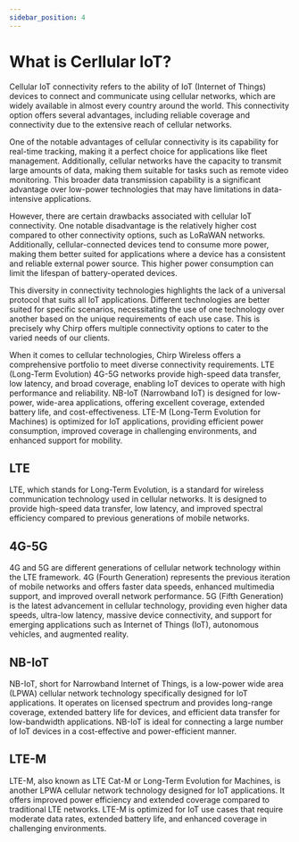```yaml
---
sidebar_position: 4
---
```


# What is Cerllular IoT?

Cellular IoT connectivity refers to the ability of IoT (Internet of Things) devices to connect and communicate using cellular networks, which are widely available in almost every country around the world. This connectivity option offers several advantages, including reliable coverage and connectivity due to the extensive reach of cellular networks. 

One of the notable advantages of cellular connectivity is its capability for real-time tracking, making it a perfect choice for applications like fleet management. Additionally, cellular networks have the capacity to transmit large amounts of data, making them suitable for tasks such as remote video monitoring. This broader data transmission capability is a significant advantage over low-power technologies that may have limitations in data-intensive applications.

However, there are certain drawbacks associated with cellular IoT connectivity. One notable disadvantage is the relatively higher cost compared to other connectivity options, such as LoRaWAN networks. Additionally, cellular-connected devices tend to consume more power, making them better suited for applications where a device has a consistent and reliable external power source. This higher power consumption can limit the lifespan of battery-operated devices.

This diversity in connectivity technologies highlights the lack of a universal protocol that suits all IoT applications. Different technologies are better suited for specific scenarios, necessitating the use of one technology over another based on the unique requirements of each use case. This is precisely why Chirp offers multiple connectivity options to cater to the varied needs of our clients.

When it comes to cellular technologies, Chirp Wireless offers a comprehensive portfolio to meet diverse connectivity requirements. LTE (Long-Term Evolution) 4G-5G networks provide high-speed data transfer, low latency, and broad coverage, enabling IoT devices to operate with high performance and reliability. NB-IoT (Narrowband IoT) is designed for low-power, wide-area applications, offering excellent coverage, extended battery life, and cost-effectiveness. LTE-M (Long-Term Evolution for Machines) is optimized for IoT applications, providing efficient power consumption, improved coverage in challenging environments, and enhanced support for mobility.

## LTE
LTE, which stands for Long-Term Evolution, is a standard for wireless communication technology used in cellular networks. It is designed to provide high-speed data transfer, low latency, and improved spectral efficiency compared to previous generations of mobile networks.

## 4G-5G
4G and 5G are different generations of cellular network technology within the LTE framework. 4G (Fourth Generation) represents the previous iteration of mobile networks and offers faster data speeds, enhanced multimedia support, and improved overall network performance. 5G (Fifth Generation) is the latest advancement in cellular technology, providing even higher data speeds, ultra-low latency, massive device connectivity, and support for emerging applications such as Internet of Things (IoT), autonomous vehicles, and augmented reality.

## NB-IoT
NB-IoT, short for Narrowband Internet of Things, is a low-power wide area (LPWA) cellular network technology specifically designed for IoT applications. It operates on licensed spectrum and provides long-range coverage, extended battery life for devices, and efficient data transfer for low-bandwidth applications. NB-IoT is ideal for connecting a large number of IoT devices in a cost-effective and power-efficient manner.

## LTE-M
LTE-M, also known as LTE Cat-M or Long-Term Evolution for Machines, is another LPWA cellular network technology designed for IoT applications. It offers improved power efficiency and extended coverage compared to traditional LTE networks. LTE-M is optimized for IoT use cases that require moderate data rates, extended battery life, and enhanced coverage in challenging environments.


